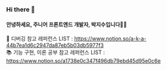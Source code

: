 ### Hi there 👋
#### 안녕하세요, 주니어 프론트엔드 개발자, 박지수입니다👩‍💻

🤯 디버깅 참고 레퍼런스 LIST : https://www.notion.so/a-k-a-44b7ea1d6c2947da87eb5b03db5977f3 <br/>
📚 기능 구현, 이론 공부 참고 레퍼런스 LIST : https://www.notion.so/a1738e0c347f496db79ebd45d95e0c6e <br/>

<!--
⚡ My first work with HTML, CSS and Javascript: https://kiwi.innolab.org <br>
**alyssa1996/alyssa1996** is a ✨ _special_ ✨ repository because its `README.md` (this file) appears on your GitHub profile.

Here are some ideas to get you started:

- 🔭 I’m currently working on ...
- 🌱 I’m currently learning ...
- 👯 I’m looking to collaborate on ...
- 🤔 I’m looking for help with ...
- 💬 Ask me about ...
- 📫 How to reach me: ...
- 😄 Pronouns: ...
- ⚡ Fun fact: ...
-->
